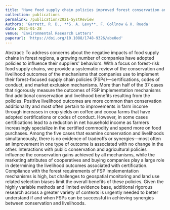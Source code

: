 ```yaml
---
title: "Have food supply chain policies improved forest conservation and rural livelihoods?"
collection: publications
permalink: /publication/2021-SystReview
Authors: 'Garrett, R. D., **S. A. Levy**, F. Gollnow & X. Rueda'
date: 2021-01-28
venue: 'Environmental Research Letters'
paperurl: 'https://doi.org/10.1088/1748-9326/abe0ed'
---
```

Abstract: To address concerns about the negative impacts of food supply chains in forest regions, a growing number of companies have adopted policies to influence their suppliers' behaviors. With a focus on forest-risk food supply chains, we provide a systematic review of the conservation and livelihood outcomes of the mechanisms that companies use to implement their forest-focused supply chain policies (FSPs)—certifications, codes of conduct, and market exclusion mechanisms. More than half of the 37 cases that rigorously measure the outcomes of FSP implementation mechanisms find additional conservation and livelihood benefits resulting from the policies. Positive livelihood outcomes are more common than conservation additionality and most often pertain to improvements in farm income through increases in crop yields on coffee and cocoa farms that have adopted certifications or codes of conduct. However, in some cases certifications lead to a reduction in net household income as farmers increasingly specialize in the certified commodity and spend more on food purchases. Among the five cases that examine conservation and livelihoods simultaneously, there is no evidence of tradeoffs or synergies—most often an improvement in one type of outcome is associated with no change in the other. Interactions with public conservation and agricultural policies influence the conservation gains achieved by all mechanisms, while the marketing attributes of cooperatives and buying companies play a large role in determining the livelihood outcomes associated with certification. Compliance with the forest requirements of FSP implementation mechanisms is high, but challenges to geospatial monitoring and land use related selection biases limit the overall benefits of these policies. Given the highly variable methods and limited evidence base, additional rigorous research across a greater variety of contexts is urgently needed to better understand if and when FSPs can be successful in achieving synergies between conservation and livelihoods.
